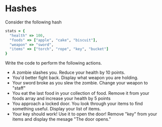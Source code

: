 # Hashes

Consider the following hash

```ruby
stats = {
  "health" => 100,
  "foods" => ["apple", "cake", "biscuit"],
  "weapon" => "sword",
  "items" => ["torch", "rope", "key", "bucket"]
}
```

Write the code to perform the following actions.

* A zombie slashes you. Reduce your health by 10 points.
* You'd better fight back. Display what weapon you are holding.
* Your sword broke as you slew the zombie. Change your weapon to "staff"
* You eat the last food in your collection of food. Remove it from your foods
  array and increase your health by 5 points
* You approach a locked door. You look through your items to find something
  useful. Display your list of items.
* Your key should work! Use it to open the door! Remove "key" from your items
  and display the mesage "The door opens."
